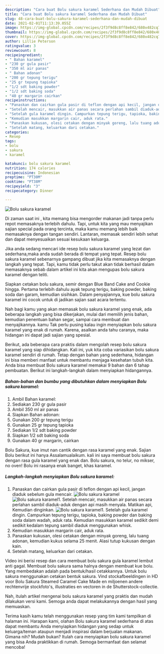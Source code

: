 ```yaml
---
description: "Cara buat Bolu sakura karamel Sederhana dan Mudah Dibuat"
title: "Cara buat Bolu sakura karamel Sederhana dan Mudah Dibuat"
slug: 48-cara-buat-bolu-sakura-karamel-sederhana-dan-mudah-dibuat
date: 2021-02-01T11:13:39.055Z
image: https://img-global.cpcdn.com/recipes/2f3f9d8c8ff8e842/680x482cq70/bolu-sakura-karamel-foto-resep-utama.jpg
thumbnail: https://img-global.cpcdn.com/recipes/2f3f9d8c8ff8e842/680x482cq70/bolu-sakura-karamel-foto-resep-utama.jpg
cover: https://img-global.cpcdn.com/recipes/2f3f9d8c8ff8e842/680x482cq70/bolu-sakura-karamel-foto-resep-utama.jpg
author: Lillie Peterson
ratingvalue: 3
reviewcount: 8
recipeingredient:
- " Bahan karamel"
- "230 gr gula pasir"
- "350 ml air panas"
- " Bahan adonan"
- "200 gr tepung terigu"
- "25 gr tepung tapioka"
- "1/2 sdt baking powder"
- "1/2 sdt baking soda"
- "40 gr margarin cairkan"
recipeinstructions:
- "Panaskan dan cairkan gula pasir di teflon dengan api kecil, jangan diaduk sebelum gula mencair."
- "Setelah mencair, masukkan air panas secara perlahan sambil diaduk-aduk dengan api masih menyala. Matikan api, Kemudian dinginkan."
- "Setelah gula karamel dingin. Campurkan tepung terigu, tapioka, baking powder dan baking soda dalam wadah, aduk rata. Kemudian masukkan karamel sedikit demi sedikit kedalam tepung sambil diaduk menggunakan whisk."
- "Kemudian masukkan margarin cair, aduk rata."
- "Panaskan kukusan, olesi cetakan dengan minyak goreng, lalu tuang adonan, kemudian kukus selama 25 menit. Alasi tutup kukusan dengan kain."
- "Setelah matang, keluarkan dari cetakan."
categories:
- Resep
tags:
- bolu
- sakura
- karamel

katakunci: bolu sakura karamel 
nutrition: 174 calories
recipecuisine: Indonesian
preptime: "PT30M"
cooktime: "PT38M"
recipeyield: "3"
recipecategory: Dinner

---
```



![Bolu sakura karamel](https://img-global.cpcdn.com/recipes/2f3f9d8c8ff8e842/680x482cq70/bolu-sakura-karamel-foto-resep-utama.jpg)

Di zaman  saat ini , kita memang bisa mengorder makanan jadi tanpa perlu repot memasaknya terlebih dahulu. Tapi, untuk kita yang mau menyajikan sajian special pada orang tercinta, maka kamu memang lebih baik memasaknya dengan tangan sendiri. Lantaran, memasak sendiri lebih sehat dan dapat menyesuaikan sesuai kesukaan keluarga.

Jika anda sedang mencari ide resep bolu sakura karamel yang lezat dan sederhana,maka anda sudah berada di tempat yang tepat. Resep bolu sakura karamel  sebenarnya gampang dibuat jika kita memasaknya dengan langkah yang tepat. Tapi, kamu tidak perlu takut akan tidak berhasil dalam memasaknya 
sebab dalam artikel ini kita akan mengupas bolu sakura karamel dengan teliti.  

Siapkan cetakan bolu sakura, semir dengan Blue Band Cake and Cookie hingga. Pertama terlebih dahulu ayak tepung terigu, baking powder, baking soda dan garam, kemudian sisihkan. Dalam penyajiannya, kue bolu sakura karamel ini cocok untuk di jadikan sajian saat acara tertentu.

Nah bagi kamu yang akan memasak bolu sakura karamel yang enak, ada beberapa langkah yang bisa dikerjakan, mulai dari memilih jenis bahan, kemudian penentuan bahan segar, sampai cara membuat dan menyajikannya. kamu Tak perlu pusing kalau ingin menyiapkan bolu sakura karamel yang enak di rumah. Karena, asalkan anda  tahu caranya, maka hidangan ini dapat jadi sajian yang spesial.

Berikut, ada beberapa cara praktis  dalam mengolah resep bolu sakura karamel yang siap dihidangkan. Kali ini, yuk kita coba variasikan bolu sakura karamel sendiri di rumah. Tetap dengan bahan yang sederhana, hidangan ini bisa memberi manfaat untuk membantu menjaga kesehatan tubuh kita. Anda bisa membuat Bolu sakura karamel memakai 9 bahan dan 6 tahap pembuatan. Berikut ini langkah-langkah dalam menyiapkan hidangannya.

<!--inarticleads1-->

##### Bahan-bahan dan bumbu yang dibutuhkan dalam menyiapkan Bolu sakura karamel:

1. Ambil  Bahan karamel:
1. Sediakan 230 gr gula pasir
1. Ambil 350 ml air panas
1. Siapkan  Bahan adonan:
1. Gunakan 200 gr tepung terigu
1. Gunakan 25 gr tepung tapioka
1. Sediakan 1/2 sdt baking powder
1. Siapkan 1/2 sdt baking soda
1. Gunakan 40 gr margarin, cairkan


Bolu Sakura, kue imut nan cantik dengan rasa karamel yang enak. Sajian Bolu berikut ini hanya Assalamualaikum. kali ini saya membuat bolu sakura dengan rasa gula karamel yang enak dan. Bolu sakura, no telur, no mikser, no oven! Bolu ini rasanya enak banget, khas karamel. 

<!--inarticleads2-->

##### Langkah-langkah menyiapkan Bolu sakura karamel:

1. Panaskan dan cairkan gula pasir di teflon dengan api kecil, jangan diaduk sebelum gula mencair.
<img src="https://img-global.cpcdn.com/steps/6ea91e95f10173b0/160x128cq70/bolu-sakura-karamel-langkah-memasak-1-foto.jpg" alt="Bolu sakura karamel"><img src="https://img-global.cpcdn.com/steps/2ce6e0c3c1d1ca2c/160x128cq70/bolu-sakura-karamel-langkah-memasak-1-foto.jpg" alt="Bolu sakura karamel">1. Setelah mencair, masukkan air panas secara perlahan sambil diaduk-aduk dengan api masih menyala. Matikan api, Kemudian dinginkan.
<img src="https://img-global.cpcdn.com/steps/1dcafec09a1b92fc/160x128cq70/bolu-sakura-karamel-langkah-memasak-2-foto.jpg" alt="Bolu sakura karamel">1. Setelah gula karamel dingin. Campurkan tepung terigu, tapioka, baking powder dan baking soda dalam wadah, aduk rata. Kemudian masukkan karamel sedikit demi sedikit kedalam tepung sambil diaduk menggunakan whisk.
1. Kemudian masukkan margarin cair, aduk rata.
1. Panaskan kukusan, olesi cetakan dengan minyak goreng, lalu tuang adonan, kemudian kukus selama 25 menit. Alasi tutup kukusan dengan kain.
1. Setelah matang, keluarkan dari cetakan.


Video ini berisi resep dan cara membuat bolu sakura gula karamel lembut anti gagal. Membuat bolu sakura sama halnya dengan membuat kue bolu. Yang membedakan adalah pada bentuk/hasil cetakkannya. Untuk bolu sakura menggunakan cetakan bentuk sakura. Vind stockafbeeldingen in HD voor Bolu Sakura Steamed Caramel Cake Made en miljoenen andere rechtenvrije stockfoto&#39;s, illustraties en vectoren in de Shutterstock-collectie. 

Nah, itulah artikel mengenai  bolu sakura karamel  yang praktis dan mudah dilakukan versi kami. Semoga anda dapat melakukannya dengan hasil yang memuaskan. 

Terima kasih kamu telah menggunakan resep yang tim kami tampilkan di halaman ini. Harapan kami, olahan  Bolu sakura karamel sederhana di atas dapat membantu Anda menyiapkan hidangan yang sedap untuk keluarga/teman ataupun menjadi inspirasi dalam berjualan makanan. Gimana nih? Mudah bukan? Itulah cara menyiapkan bolu sakura karamel yang bisa Anda praktikkan di rumah. Semoga bermanfaat dan selamat mencoba!

